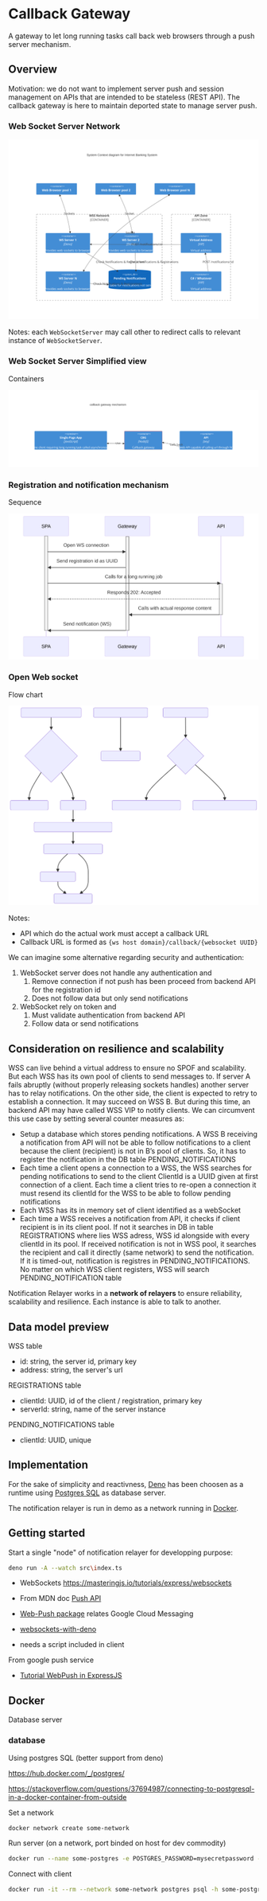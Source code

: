 # Callback Gateway

A gateway to let long running tasks call back web browsers through a push server mechanism.


## Overview

Motivation: we do not want to implement server push and session management on APIs that are intended to be stateless (REST API). The callback gateway is here to maintain deported state to manage server push.

### Web Socket Server Network

![Alt text](docs/images/C4-wss-network.svg "wss network")

Notes: each `WebSocketServer` may call other to redirect calls to relevant instance of `WebSocketServer`.

### Web Socket Server Simplified view

Containers

![Alt text](docs/images/c4-containers.svg "containers")

### Registration and notification mechanism

Sequence

![Alt text](docs/images/sequence.svg "sequence")

### Open Web socket

Flow chart

![Alt text](docs/images/flowchart.svg "flow chart")


Notes:

* API which do the actual work must accept a callback URL
* Callback URL is formed as `{ws host domain}/callback/{websocket UUID}`

We can imagine some alternative regarding security and authentication:

1. WebSocket server does not handle any authentication and
   1. Remove connection if not push has been proceed from backend API for the registration id
   2. Does not follow data but only send notifications
2. WebSocket rely on token and
   1. Must validate authentication from backend API
   2. Follow data or send notifications

## Consideration on resilience and scalability

WSS can live behind a virtual address to ensure no SPOF and scalability. But each WSS has its own pool of clients to send messages to. If server A fails abruptly (without properly releasing sockets handles) another server has to relay notifications. On the other side, the client is expected to retry to establish a connection. It may succeed on WSS B. But during this time, an backend API may have called WSS VIP to notify clients. We can circumvent this use case by setting several counter measures as:

* Setup a database which stores pending notifications. A WSS B receiving a notification from API will not be able to follow notifications to a client because the client (recipient) is not in B’s pool of clients. So, it has to register the notification in the DB table PENDING_NOTIFICATIONS
* Each time a client opens a connection to a WSS, the WSS searches for pending notifications to send to the client
ClientId is a UUID given at first connection of a client. Each time a client tries to re-open a connection it must resend its clientId for the WSS to be able to follow pending notifications
* Each WSS has its in memory set of client identified as a webSocket
* Each time a WSS receives a notification from API, it checks if client recipient is in its client pool. If not it searches in DB in table REGISTRATIONS where lies WSS adress, WSS id alongside with every clientId in its pool. If received notification is not in WSS pool, it searches the recipient and call it directly (same network) to send the notification. If it is timed-out, notification is registres in PENDING_NOTIFICATIONS. No matter on which WSS client registers, WSS will search PENDING_NOTIFICATION table


Notification Relayer works in a __network of relayers__ to ensure reliability, scalability and resilience.
Each instance is able to talk to another.


## Data model preview

WSS table

* id: string, the server id, primary key
* address: string, the server's url

REGISTRATIONS table

* clientId: UUID, id of the client / registration, primary key
* serverId: string, name of the server instance

PENDING_NOTIFICATIONS table

* clientId: UUID, unique

## Implementation

For the sake of simplicity and reactivness, [Deno](https://deno.com/) has been choosen as a runtime using [Postgres SQL](https://www.postgresql.org/) as database server.

The notification relayer is run in demo as a network running in [Docker](https://www.docker.com/).


## Getting started

Start a single "node" of notification relayer for developping purpose:

```bash
deno run -A --watch src\index.ts
```

* WebSockets https://masteringjs.io/tutorials/express/websockets

* From MDN doc
[Push API](https://developer.mozilla.org/en-US/docs/Web/API/Push_API)
* [Web-Push package](https://www.npmjs.com/package/web-push) relates Google Cloud Messaging
* [websockets-with-deno](https://blog.logrocket.com/using-websockets-with-deno/)
* needs a script included in client

From google push service
* [Tutorial WebPush in ExpressJS](https://web.dev/articles/push-notifications-server-codelab?hl=fr)


## Docker

Database server

### database

Using postgres SQL (better support from deno)

https://hub.docker.com/_/postgres/

https://stackoverflow.com/questions/37694987/connecting-to-postgresql-in-a-docker-container-from-outside


Set a network

```bash
docker network create some-network
```

Run server (on a network, port binded on host for dev commodity)

```bash
docker run --name some-postgres -e POSTGRES_PASSWORD=mysecretpassword --network some-network -p 5432:5432 -d postgres
```

Connect with client

```bash
docker run -it --rm --network some-network postgres psql -h some-postgres -U postgres
```


<!--
```bash
docker build -t mssql-notification-relayer ./database
```

```bash
docker run -e 'ACCEPT_EULA=Y' -e 'SA_PASSWORD=StrongPassw0rd' -e "MSSQL_PID=Express" -p 1433:1433 --name mssql-notification-relayer.localtest.me --detach mssql-notification-relayer
```
(login: sa) -->